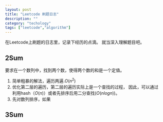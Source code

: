 ```yaml
---
layout: post
title: "Leetcode 刷题日志"
description: ""
category: "techology"
tags: ["leetcode","algorithm"]
---
```


在Leetcode上刷题的日志里，记录下经历的点滴。
就当深入理解题目吧。

## 2Sum
要求在一个数列中，找到两个数，使得两个数的和是一个定值。
1. 简单粗暴的解法，遍历两遍.$O(n^2)$
2. 优化第二层的遍历，第二层的遍历实际上是一个查找的过程，
   因此，可以通过利用hash（$O(n)$）或者先排序后用二分查找($O(n log n)$)。
3. 先对数列排序，如果
## 3Sum

